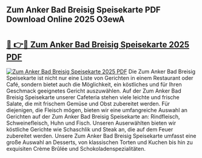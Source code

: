 ## Zum Anker Bad Breisig Speisekarte PDF Download Online 2025 O3ewA

# <h2><a href="http://gcdccu.nevu.top/?p=Zum+Anker+Bad+Breisig+Speisekarte">🔗 👉🔴 Zum Anker Bad Breisig Speisekarte 2025 PDF</a></h2>

[![Zum Anker Bad Breisig Speisekarte 2025 PDF](https://i.imgur.com/dBaPXMq.png)](http://gcdccu.nevu.top/?p=Zum+Anker+Bad+Breisig+Speisekarte)
Die Zum Anker Bad Breisig Speisekarte ist nicht nur eine Liste von Gerichten in einem Restaurant oder Café, sondern bietet auch die Möglichkeit, ein köstliches und für Ihren Geschmack geeignetes Gericht auszuwählen. Auf der Zum Anker Bad Breisig Speisekarte unserer Cafeteria stehen viele leichte und frische Salate, die mit frischem Gemüse und Obst zubereitet werden. Für diejenigen, die Fleisch mögen, bieten wir eine umfangreiche Auswahl an Gerichten auf der Zum Anker Bad Breisig Speisekarte an: Rindfleisch, Schweinefleisch, Huhn und Fisch. Unseren Auserwählten bieten wir köstliche Gerichte wie Schaschlik und Steak an, die auf dem Feuer zubereitet werden. Unsere Zum Anker Bad Breisig Speisekarte umfasst eine große Auswahl an Desserts, von klassischen Torten und Kuchen bis hin zu exquisiten Crème Brûlée und Schokoladenspezialitäten.
